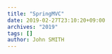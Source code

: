 ```yaml
---
title: "SpringMVC"
date: 2019-02-27T23:10:20+09:00
archives: "2019"
tags: []
author: John SMITH
---
```

